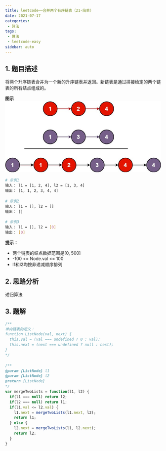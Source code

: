 ```yaml
---
title: leetcode——合并两个有序链表（21-简单）
date: 2021-07-17
categories:
 - 算法
tags:
 - 算法
 - leetcode-easy
sidebar: auto
--- 
```


## 1. 题目描述
将两个升序链表合并为一个新的升序链表并返回。新链表是通过拼接给定的两个链表的所有结点组成的。  

**图示**  
![](../images/algorithm-003.jpeg)  

```bash
# 示例1 
输入： l1 = [1, 2, 4], l2 = [1, 3, 4]
输出： [1, 1, 2, 3, 4, 4]

# 示例2
输入： l1 = [], l2 = []
输出： []

# 示例3
输入： l1 = [], l2 = [0]
输出： [0]
```  

**提示：**  
- 两个链表的结点数据范围是[0, 500]
- -100 <= Node.val <= 100
- l1和l2均按非递减顺序排列 

## 2. 思路分析
递归算法

## 3. 题解  
```js
/**
单向链表的定义：
function ListNode(val, next) {
  this.val = (val === undefined ? 0 : val);
  this.next = (next === undefined ? null : next);
}
*/

/**
@param {ListNode} l1
@param {ListNode} l2
@return {ListNode}
*/
var mergeTwoLists = function(l1, l2) {
  if(l1 === null) return l2;
  if(l2 === null) return l1;
  if(l1.val <= l2.val) {
    l1.next = mergeTwoLists(l1.next, l2);
    return l1;
  } else {
    l2.next = mergeTwoLists(l1, l2.next);
    return l2;
  }
}
```